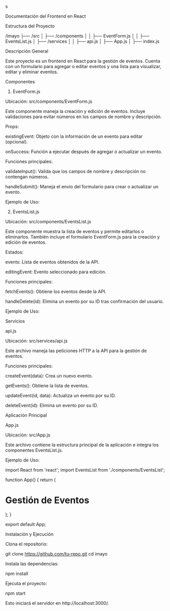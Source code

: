 s

Documentación del Frontend en React

Estructura del Proyecto

/imayo
├── /src
│   ├── /components
│   │   ├── EventForm.js
│   │   ├── EventsList.js
│   ├── /services
│   │   ├── api.js
│   ├── App.js
│   ├── index.js

Descripción General

Este proyecto es un frontend en React para la gestión de eventos. Cuenta con un formulario para agregar o editar eventos y una lista para visualizar, editar y eliminar eventos.

Componentes

1. EventForm.js

Ubicación: src/components/EventForm.js

Este componente maneja la creación y edición de eventos. Incluye validaciones para evitar números en los campos de nombre y descripción.

Props:

existingEvent: Objeto con la información de un evento para editar (opcional).

onSuccess: Función a ejecutar después de agregar o actualizar un evento.

Funciones principales:

validateInput(): Valida que los campos de nombre y descripción no contengan números.

handleSubmit(): Maneja el envío del formulario para crear o actualizar un evento.

Ejemplo de Uso:

<EventForm existingEvent={event} onSuccess={fetchEvents} />

2. EventsList.js

Ubicación: src/components/EventsList.js

Este componente muestra la lista de eventos y permite editarlos o eliminarlos. También incluye el formulario EventForm.js para la creación y edición de eventos.

Estados:

events: Lista de eventos obtenidos de la API.

editingEvent: Evento seleccionado para edición.

Funciones principales:

fetchEvents(): Obtiene los eventos desde la API.

handleDelete(id): Elimina un evento por su ID tras confirmación del usuario.

Ejemplo de Uso:

<EventsList />

Servicios

api.js

Ubicación: src/services/api.js

Este archivo maneja las peticiones HTTP a la API para la gestión de eventos.

Funciones principales:

createEvent(data): Crea un nuevo evento.

getEvents(): Obtiene la lista de eventos.

updateEvent(id, data): Actualiza un evento por su ID.

deleteEvent(id): Elimina un evento por su ID.

Aplicación Principal

App.js

Ubicación: src/App.js

Este archivo contiene la estructura principal de la aplicación e integra los componentes EventsList.js.

Ejemplo de Uso:

import React from 'react';
import EventsList from './components/EventsList';

function App() {
  return (
    <div className="container">
      <h1>Gestión de Eventos</h1>
      <EventsList />
    </div>
  );
}

export default App;

Instalación y Ejecución

Clona el repositorio:

git clone https://github.com/tu-repo.git
cd imayo

Instala las dependencias:

npm install

Ejecuta el proyecto:

npm start

Esto iniciará el servidor en http://localhost:3000/.
